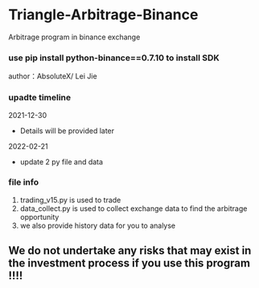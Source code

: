# Triangle-Arbitrage-Binance
Arbitrage program in binance exchange

### use pip install python-binance==0.7.10 to install SDK

author：AbsoluteX/ Lei Jie

### upadte timeline
2021-12-30
+ Details will be provided later

2022-02-21
+ update 2 py file and data

### file info
1. trading_v15.py is used to trade
2. data_collect.py is used to collect exchange data to find the arbitrage opportunity
3. we also provide history data for you to analyse

## We do not undertake any risks that may exist in the investment process if you use this program !!!!
